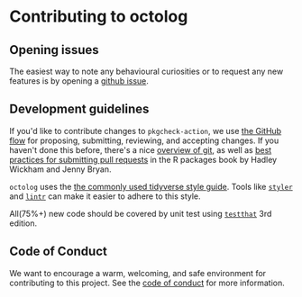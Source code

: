 # Contributing to octolog

## Opening issues

The easiest way to note any behavioural curiosities or to request any new
features is by opening a [github
issue](https://github.com/ropensci-review-tools/pkgcheck-action/issues).


## Development guidelines

If you'd like to contribute changes to `pkgcheck-action`, we use [the GitHub
flow](https://docs.github.com/en/get-started/quickstart/github-flow) for proposing,
submitting, reviewing, and accepting changes. If you haven't done this before,
there's a nice [overview of git](https://r-pkgs.org/git.html), as well
as [best practices for submitting pull requests](http://r-pkgs.org/git.html#pr-make)
in the R packages book by Hadley Wickham and Jenny Bryan.

`octolog` uses the [the commonly used tidyverse style
guide](https://style.tidyverse.org/syntax.html#spacing). Tools like [`styler`](https://styler.r-lib.org/) and [`lintr`](https://github.com/r-lib/lintr) can make it easier to adhere to this style.

All(75%+) new code should be covered by unit test using [`testthat`](https://testthat.r-lib.org/index.html) 3rd edition.

## Code of Conduct

We want to encourage a warm, welcoming, and safe environment for contributing to
this project. See the [code of
conduct](https://ropensci.org/code-of-conduct/) for
more information.
